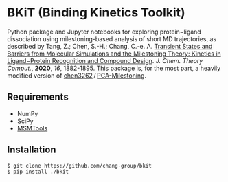 # BKiT (Binding Kinetics Toolkit)

Python package and Jupyter notebooks for exploring protein−ligand dissociation using milestoning-based analysis of short MD trajectories, as described by Tang, Z.; Chen, S.-H.; Chang, C.-e. A. <a href="https://doi.org/10.1021/acs.jctc.9b01153">Transient States and Barriers from Molecular Simulations and the Milestoning Theory: Kinetics in Ligand−Protein Recognition and Compound Design</a>. *J. Chem. Theory Comput.*, **2020**, *16*, 1882-1895. This package is, for the most part, a heavily modified version of <a href="https://github.com/chen3262/">chen3262</a>&#8239;/&#8239;<a href="https://github.com/chen3262/PCA-Milestoning">PCA-Milestoning</a>.

## Requirements

- NumPy
- SciPy
- <a href="https://msmtools.readthedocs.io/">MSMTools</a>

## Installation

    $ git clone https://github.com/chang-group/bkit
    $ pip install ./bkit

